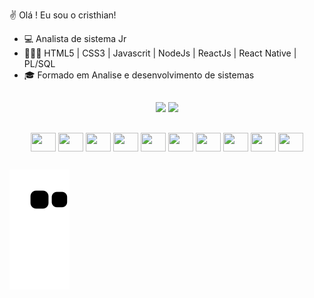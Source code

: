✌ Olá ! Eu sou o cristhian!

- 💻 Analista de sistema Jr [<Hospital Santa Monica>](https://www.hospsantamonica.com.br/)
- 👩🏻‍💻 HTML5 | CSS3 | Javascrit | NodeJs | ReactJs | React Native | PL/SQL
- 🎓 Formado em Analise e desenvolvimento de sistemas

##
<div align="center">
    <a href="http://github.com/cristhian-pen"></a>
    <img height="180em" src="https://github-readme-stats.vercel.app/api?username=cristhian-pen&show_icons=true&theme=dracula&include_all_commits=true&count_private=true"/>
    <img height="180em" src="https://github-readme-stats.vercel.app/api/top-langs/?username=cristhian-pen&layout=compact&langs-count=7&theme=dracula"/>
 </div>


##
<div style="display: inline_block" align="center">
  <img align="center" alt"lang-JS" height="30" width="40" src="https://cdn.jsdelivr.net/gh/devicons/devicon/icons/javascript/javascript-original.svg"/>
  <img align="center" alt"lang-html" height="30" width="40" src="https://cdn.jsdelivr.net/gh/devicons/devicon/icons/html5/html5-original-wordmark.svg"/>
  <img align="center" alt"lang-bts" height="30" width="40" src="https://cdn.jsdelivr.net/gh/devicons/devicon/icons/bootstrap/bootstrap-original.svg"/>
  <img align="center" alt"lang-twid" height="30" width="40" src="https://cdn.jsdelivr.net/gh/devicons/devicon/icons/tailwindcss/tailwindcss-original-wordmark.svg"/>
  <img align="center" alt"lang-Rejs" height="30" width="40" src="https://cdn.jsdelivr.net/gh/devicons/devicon/icons/react/react-original-wordmark.svg"/>
  <img align="center" alt"lang-node" height="30" width="40" src="img src="https://cdn.jsdelivr.net/gh/devicons/devicon/icons/nodejs/nodejs-plain.svg"/>
  <img align="center" alt"lang-dkr" height="30" width="40" src="img src="https://cdn.jsdelivr.net/gh/devicons/devicon/icons/docker/docker-plain.svg"/>
  <img align="center" alt"lang-fgma" height="30" width="40" src="img src="https://cdn.jsdelivr.net/gh/devicons/devicon/icons/figma/figma-original.svg"/>
  <img align="center" alt"lang-msql" height="30" width="40" src="img src="https://cdn.jsdelivr.net/gh/devicons/devicon/icons/mysql/mysql-plain.svg"/>
  <img align="center" alt"lang-sqlize" height="30" width="40" src="img src="https://cdn.jsdelivr.net/gh/devicons/devicon/icons/sequelize/sequelize-plain.svg"/>
</div>

##
<div align="center">
  <a href="https://www.linkedin.com/in/cristhian-moura/" target="_blank"src=">
    <img height="40" width="50" https://cdn.jsdelivr.net/gh/devicons/devicon/icons/linkedin/linkedin-original.svg" />
  </a>
</div>

![snake gif](https://github.com/cristhian-pen/cristhian-pen/blob/output/github-contribution-grid-snake.svg)
